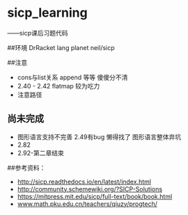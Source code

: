 # sicp_learning
——sicp课后习题代码  

##环境 DrRacket
lang planet neil/sicp

##注意
* cons与list关系 append 等等 傻傻分不清
* 2.40 - 2.42 flatmap 较为吃力
* 注意路径

## 尚未完成
* 图形语言支持不完善 2.49有bug 懒得找了 图形语言整体弃坑
* 2.82 
* 2.92-第二章结束

##参考资料：
* http://sicp.readthedocs.io/en/latest/index.html
* http://community.schemewiki.org/?SICP-Solutions
* https://mitpress.mit.edu/sicp/full-text/book/book.html
* www.math.pku.edu.cn/teachers/qiuzy/progtech/

